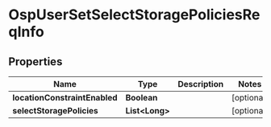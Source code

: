 # OspUserSetSelectStoragePoliciesReqInfo

## Properties
Name | Type | Description | Notes
------------ | ------------- | ------------- | -------------
**locationConstraintEnabled** | **Boolean** |  |  [optional]
**selectStoragePolicies** | **List&lt;Long&gt;** |  |  [optional]
